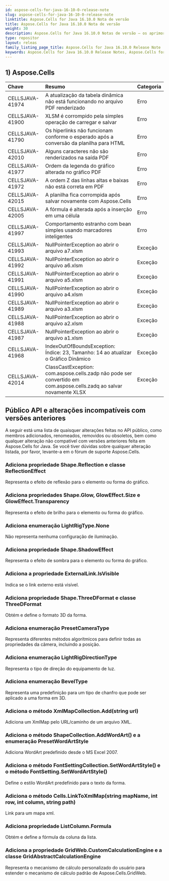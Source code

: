 ```yaml
---
id: aspose-cells-for-java-16-10-0-release-note
slug: aspose-cells-for-java-16-10-0-release-note
linktitle: Aspose.Cells for Java 16.10.0 Nota de versão
title: Aspose.Cells for Java 16.10.0 Nota de versão
weight: 30
description: Aspose.Cells for Java 16.10.0 Notas de versão – os aprimoramentos mais recentes, novos recursos e correções
type: repositor
layout: releas
family_listing_page_title: Aspose.Cells for Java 16.10.0 Release Note
keywords: Aspose.Cells for Java 16.10.0 Release Notes, Aspose.Cells for Java 16.10.0 updates and fixe
---
```

##  **1) Aspose.Cells**

|**Chave** |**Resumo** |**Categoria** |
| :- | :- | :- |
|CELLSJAVA-41974 | A atualização da tabela dinâmica não está funcionando no arquivo PDF renderizado| Erro|
|CELLSJAVA-41900 | XLSM é corrompido pela simples operação de carregar e salvar| Erro|
|CELLSJAVA-41790 | Os hiperlinks não funcionam conforme o esperado após a conversão da planilha para HTML| Erro|
|CELLSJAVA-42010 | Alguns caracteres não são renderizados na saída PDF| Erro|
|CELLSJAVA-41977 | Ordem da legenda do gráfico alterada no gráfico PDF| Erro|
|CELLSJAVA-41972 | A ordem Z das linhas altas e baixas não está correta em PDF| Erro|
|CELLSJAVA-42015 | A planilha fica corrompida após salvar novamente com Aspose.Cells| Erro|
|CELLSJAVA-42005 | A fórmula é alterada após a inserção em uma célula| Erro|
|CELLSJAVA-41997 | Comportamento estranho com bean simples usando marcadores inteligentes| Erro|
|CELLSJAVA-41993 |NullPointerException ao abrir o arquivo a7.xlsm| Exceção|
|CELLSJAVA-41992 | NullPointerException ao abrir o arquivo a6.xlsm| Exceção|
|CELLSJAVA-41991 | NullPointerException ao abrir o arquivo a5.xlsm| Exceção|
|CELLSJAVA-41990 | NullPointerException ao abrir o arquivo a4.xlsm| Exceção|
|CELLSJAVA-41989 | NullPointerException ao abrir o arquivo a3.xlsm| Exceção|
|CELLSJAVA-41988 | NullPointerException ao abrir o arquivo a2.xlsm| Exceção|
|CELLSJAVA-41987 | NullPointerException ao abrir o arquivo a1.xlsm| Exceção|
|CELLSJAVA-41968 | IndexOutOfBoundsException: Índice: 23, Tamanho: 14 ao atualizar o Gráfico Dinâmico| Exceção|
|CELLSJAVA-42014 | ClassCastException: com.aspose.cells.zadp não pode ser convertido em com.aspose.cells.zadq ao salvar novamente XLSX| Exceção|
##  **Público API e alterações incompatíveis com versões anteriores**
A seguir está uma lista de quaisquer alterações feitas no API público, como membros adicionados, renomeados, removidos ou obsoletos, bem como qualquer alteração não compatível com versões anteriores feita em Aspose.Cells for Java. Se você tiver dúvidas sobre qualquer alteração listada, por favor, levante-a em o fórum de suporte Aspose.Cells.
###  **Adiciona propriedade Shape.Reflection e classe ReflectionEffect**
Representa o efeito de reflexão para o elemento ou forma do gráfico.
###  **Adiciona propriedades Shape.Glow, GlowEffect.Size e GlowEffect.Transparency**
Representa o efeito de brilho para o elemento ou forma do gráfico.
###  **Adiciona enumeração LightRigType.None**
Não representa nenhuma configuração de iluminação.
###  **Adiciona propriedade Shape.ShadowEffect**
Representa o efeito de sombra para o elemento ou forma do gráfico.
###  **Adiciona a propriedade ExternalLink.IsVisible**
Indica se o link externo está visível.
###  **Adiciona propriedade Shape.ThreeDFormat e classe ThreeDFormat**
Obtém e define o formato 3D da forma.
###  **Adiciona enumeração PresetCameraType**
Representa diferentes métodos algorítmicos para definir todas as propriedades da câmera, incluindo a posição.
###  **Adiciona enumeração LightRigDirectionType**
Representa o tipo de direção do equipamento de luz.
###  **Adiciona enumeração BevelType**
Representa uma predefinição para um tipo de chanfro que pode ser aplicado a uma forma em 3D.
###  **Adiciona o método XmlMapCollection.Add(string url)**
Adiciona um XmlMap pelo URL/caminho de um arquivo XML.
###  **Adiciona o método ShapeCollection.AddWordArt() e a enumeração PresetWordArtStyle**
Adiciona WordArt predefinido desde o MS Excel 2007.
###  **Adiciona o método FontSettingCollection.SetWordArtStyle() e o método FontSetting.SetWordArtStyle()**
Define o estilo WordArt predefinido para o texto da forma.
###  **Adiciona o método Cells.LinkToXmlMap(string mapName, int row, int column, string path)**
Link para um mapa xml.
###  **Adiciona propriedade ListColumn.Formula**
Obtém e define a fórmula da coluna da lista.
###  **Adiciona a propriedade GridWeb.CustomCalculationEngine e a classe GridAbstractCalculationEngine**
Representa o mecanismo de cálculo personalizado do usuário para estender o mecanismo de cálculo padrão de Aspose.Cells.GridWeb.

